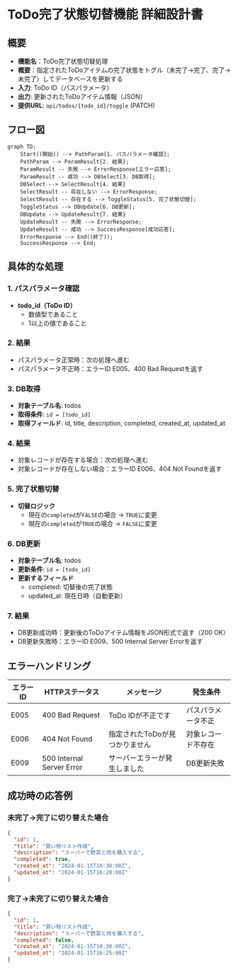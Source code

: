 # ToDo完了状態切替機能 詳細設計書

## 概要
- **機能名**：ToDo完了状態切替処理
- **概要**：指定されたToDoアイテムの完了状態をトグル（未完了→完了、完了→未完了）してデータベースを更新する
- **入力**: ToDo ID（パスパラメータ）
- **出力**: 更新されたToDoアイテム情報（JSON）
- **提供URL**: `api/todos/{todo_id}/toggle` (PATCH)

## フロー図

```mermaid
graph TD;
    Start((開始)) --> PathParam[1. パスパラメータ確認];
    PathParam --> ParamResult{2. 結果};
    ParamResult -- 失敗 --> ErrorResponse[エラー応答];
    ParamResult -- 成功 --> DBSelect[3. DB取得];
    DBSelect --> SelectResult{4. 結果}
    SelectResult -- 存在しない --> ErrorResponse;
    SelectResult -- 存在する --> ToggleStatus[5. 完了状態切替];
    ToggleStatus --> DBUpdate[6. DB更新];
    DBUpdate --> UpdateResult{7. 結果}
    UpdateResult -- 失敗 --> ErrorResponse;
    UpdateResult -- 成功 --> SuccessResponse[成功応答];
    ErrorResponse --> End((終了));
    SuccessResponse --> End;
```

## 具体的な処理

### 1. パスパラメータ確認
- **todo_id（ToDo ID）**
  - 数値型であること
  - 1以上の値であること

### 2. 結果
- パスパラメータ正常時：次の処理へ進む
- パスパラメータ不正時：エラーID E005、400 Bad Requestを返す

### 3. DB取得
- **対象テーブル名**: todos
- **取得条件**: `id = [todo_id]`
- **取得フィールド**: id, title, description, completed, created_at, updated_at

### 4. 結果
- 対象レコードが存在する場合：次の処理へ進む
- 対象レコードが存在しない場合：エラーID E006、404 Not Foundを返す

### 5. 完了状態切替
- **切替ロジック**
  - 現在の`completed`が`FALSE`の場合 → `TRUE`に変更
  - 現在の`completed`が`TRUE`の場合 → `FALSE`に変更

### 6. DB更新
- **対象テーブル名**: todos
- **更新条件**: `id = [todo_id]`
- **更新するフィールド**
  - completed: 切替後の完了状態
  - updated_at: 現在日時（自動更新）

### 7. 結果
- DB更新成功時：更新後のToDoアイテム情報をJSON形式で返す（200 OK）
- DB更新失敗時：エラーID E009、500 Internal Server Errorを返す

## エラーハンドリング

| エラーID | HTTPステータス | メッセージ | 発生条件 |
|---------|---------------|-----------|----------|
| E005 | 400 Bad Request | ToDo IDが不正です | パスパラメータ不正 |
| E006 | 404 Not Found | 指定されたToDoが見つかりません | 対象レコード不存在 |
| E009 | 500 Internal Server Error | サーバーエラーが発生しました | DB更新失敗 |

## 成功時の応答例

### 未完了→完了に切り替えた場合

```json
{
  "id": 1,
  "title": "買い物リスト作成",
  "description": "スーパーで野菜と肉を購入する",
  "completed": true,
  "created_at": "2024-01-15T10:30:00Z",
  "updated_at": "2024-01-15T16:20:00Z"
}
```

### 完了→未完了に切り替えた場合

```json
{
  "id": 1,
  "title": "買い物リスト作成",
  "description": "スーパーで野菜と肉を購入する",
  "completed": false,
  "created_at": "2024-01-15T10:30:00Z",
  "updated_at": "2024-01-15T16:25:00Z"
}
```